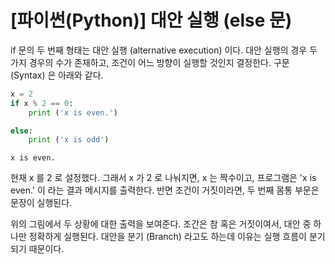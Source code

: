 # [파이썬(Python)] 대안 실행 (else 문)
if 문의 두 번째 형태는 대안 실행 (alternative execution) 이다. 대안 실행의 경우 두 가지 경우의 수가 존재하고, 조건이 어느 방향이 실행할 것인지 결정한다. 구문 (Syntax) 은 아래와 같다.


```python
x = 2
if x % 2 == 0:
    print ('x is even.')

else:
    print ('x is odd')
```

    x is even.
    

현재 x 를 2 로 설정했다. 그래서 x 가 2 로 나눠지면, x 는 짝수이고, 프로그램은 'x is even.' 이 라는 결과 메시지를 출력한다. 반면 조건이 거짓이라면, 두 번째 몸통 부문은 문장이 실행된다.



위의 그림에서 두 상황에 대한 출력을 보여준다. 조간은 참 혹은 거짓이여서, 대안 중 하나만 정확하게 실행된다. 대안을 분기 (Branch) 라고도 하는데 이유는 실행 흐름이 분기되기 때문이다.
